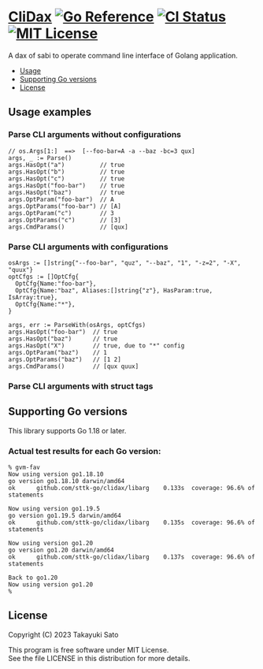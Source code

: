 # [CliDax][repo-url] [![Go Reference][pkg-dev-img]][pkg-dev-url] [![CI Status][ci-img]][ci-url] [![MIT License][mit-img]][mit-url]

A dax of sabi to operate command line interface of Golang application.

- [Usage](#usage)
- [Supporting Go versions](#support-go-version)
- [License](#license)

<a name="usage"></a>
## Usage examples

### Parse CLI arguments without configurations

```
// os.Args[1:]  ==>  [--foo-bar=A -a --baz -bc=3 qux]
args, _ := Parse()
args.HasOpt("a")          // true
args.HasOpt("b")          // true
args.HasOpt("c")          // true
args.HasOpt("foo-bar")    // true
args.HasOpt("baz")        // true
args.OptParam("foo-bar")  // A
args.OptParams("foo-bar") // [A]
args.OptParam("c")        // 3
args.OptParams("c")       // [3]
args.CmdParams()          // [qux]
```

### Parse CLI arguments with configurations

```
osArgs := []string{"--foo-bar", "quz", "--baz", "1", "-z=2", "-X", "quux"}
optCfgs := []OptCfg{
  OptCfg{Name:"foo-bar"},
  OptCfg{Name:"baz", Aliases:[]string{"z"}, HasParam:true, IsArray:true},
  OptCfg{Name:"*"},
}

args, err := ParseWith(osArgs, optCfgs)
args.HasOpt("foo-bar")  // true
args.HasOpt("baz")      // true
args.HasOpt("X")        // true, due to "*" config
args.OptParam("baz")    // 1
args.OptParams("baz")   // [1 2]
args.CmdParams()        // [qux quux]
```

### Parse CLI arguments with struct tags


<a name="support-go-versions"></a>
## Supporting Go versions

This library supports Go 1.18 or later.

### Actual test results for each Go version:

```
% gvm-fav
Now using version go1.18.10
go version go1.18.10 darwin/amd64
ok  	github.com/sttk-go/clidax/libarg	0.133s	coverage: 96.6% of statements

Now using version go1.19.5
go version go1.19.5 darwin/amd64
ok  	github.com/sttk-go/clidax/libarg	0.135s	coverage: 96.6% of statements

Now using version go1.20
go version go1.20 darwin/amd64
ok  	github.com/sttk-go/clidax/libarg	0.137s	coverage: 96.6% of statements

Back to go1.20
Now using version go1.20
%
```


<a name="license"></a>
## License

Copyright (C) 2023 Takayuki Sato

This program is free software under MIT License.<br>
See the file LICENSE in this distribution for more details.


[repo-url]: https://github.com/sttk-go/clidax
[pkg-dev-img]: https://pkg.go.dev/badge/github.com/sttk-go/clidax.svg
[pkg-dev-url]: https://pkg.go.dev/github.com/sttk-go/clidax
[ci-img]: https://github.com/sttk-go/clidax/actions/workflows/go.yml/badge.svg?branch=main
[ci-url]: https://github.com/sttk-go/clidax/actions
[mit-img]: https://img.shields.io/badge/license-MIT-green.svg
[mit-url]: https://opensource.org/licenses/MIT

